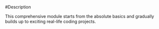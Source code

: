 #Description

This comprehensive module starts from the absolute basics and gradually builds up to exciting real-life coding projects.